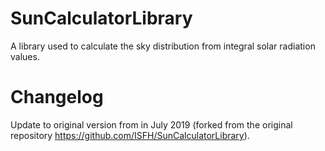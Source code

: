 # SunCalculatorLibrary
A library used to calculate the sky distribution from integral solar radiation values.

# Changelog
Update to original version from in July 2019 (forked from the original repository https://github.com/ISFH/SunCalculatorLibrary).


